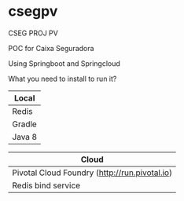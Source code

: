 # csegpv
CSEG PROJ PV

POC for Caixa Seguradora

Using Springboot and Springcloud

What you need to install to run it?

Local  |
------------- |
Redis |
Gradle |
Java 8 |

Cloud  |
------------- |
Pivotal Cloud Foundry (http://run.pivotal.io) |
Redis bind service |
